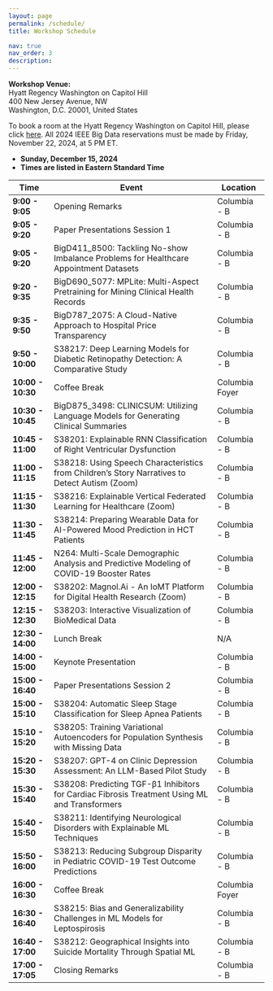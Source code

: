 ```yaml
---
layout: page
permalink: /schedule/
title: Workshop Schedule

nav: true
nav_order: 3
description: 
---
```



**Workshop Venue:**  
Hyatt Regency Washington on Capitol Hill  
400 New Jersey Avenue, NW  
Washington, D.C. 20001, United States  

To book a room at the Hyatt Regency Washington on Capitol Hill, please click [here](https://www.hyatt.com/en-US/group-booking/WASRW/G-IE24). All 2024 IEEE Big Data reservations must be made by Friday, November 22, 2024, at 5 PM ET.

- **Sunday, December 15, 2024**
- **Times are listed in Eastern Standard Time**

| **Time**        | **Event**                                                                                     | **Location**       |
|------------------|-----------------------------------------------------------------------------------------------|--------------------|
| **9:00 - 9:05**  | Opening Remarks                                                                               | Columbia - B       |
| **9:05 - 9:20**  | Paper Presentations Session 1                                                                 | Columbia - B       |
| **9:05 - 9:20**  | BigD411_8500: Tackling No-show Imbalance Problems for Healthcare Appointment Datasets         | Columbia - B       |
| **9:20 - 9:35**  | BigD690_5077: MPLite: Multi-Aspect Pretraining for Mining Clinical Health Records             | Columbia - B       |
| **9:35 - 9:50**  | BigD787_2075: A Cloud-Native Approach to Hospital Price Transparency                          | Columbia - B       |
| **9:50 - 10:00** | S38217: Deep Learning Models for Diabetic Retinopathy Detection: A Comparative Study          | Columbia - B       |
| **10:00 - 10:30** | Coffee Break                                                                                 | Columbia Foyer     |
| **10:30 - 10:45** | BigD875_3498: CLINICSUM: Utilizing Language Models for Generating Clinical Summaries         | Columbia - B       |
| **10:45 - 11:00** | S38201: Explainable RNN Classification of Right Ventricular Dysfunction                      | Columbia - B       |
| **11:00 - 11:15** | S38218: Using Speech Characteristics from Children’s Story Narratives to Detect Autism (Zoom)| Columbia - B       |
| **11:15 - 11:30** | S38216: Explainable Vertical Federated Learning for Healthcare (Zoom)                        | Columbia - B       |
| **11:30 - 11:45** | S38214: Preparing Wearable Data for AI-Powered Mood Prediction in HCT Patients               | Columbia - B       |
| **11:45 - 12:00** | N264: Multi-Scale Demographic Analysis and Predictive Modeling of COVID-19 Booster Rates     | Columbia - B       |
| **12:00 - 12:15** | S38202: Magnol.Ai - An IoMT Platform for Digital Health Research (Zoom)                      | Columbia - B       |
| **12:15 - 12:30** | S38203: Interactive Visualization of BioMedical Data                                         | Columbia - B       |
| **12:30 - 14:00** | Lunch Break                                                                                  | N/A                |
| **14:00 - 15:00** | Keynote Presentation                                                                         | Columbia - B       |
| **15:00 - 16:40** | Paper Presentations Session 2                                                                | Columbia - B       |
| **15:00 - 15:10** | S38204: Automatic Sleep Stage Classification for Sleep Apnea Patients                        | Columbia - B       |
| **15:10 - 15:20** | S38205: Training Variational Autoencoders for Population Synthesis with Missing Data         | Columbia - B       |
| **15:20 - 15:30** | S38207: GPT-4 on Clinic Depression Assessment: An LLM-Based Pilot Study                      | Columbia - B       |
| **15:30 - 15:40** | S38208: Predicting TGF-β1 Inhibitors for Cardiac Fibrosis Treatment Using ML and Transformers| Columbia - B       |
| **15:40 - 15:50** | S38211: Identifying Neurological Disorders with Explainable ML Techniques                    | Columbia - B       |
| **15:50 - 16:00** | S38213: Reducing Subgroup Disparity in Pediatric COVID-19 Test Outcome Predictions           | Columbia - B       |
| **16:00 - 16:30** | Coffee Break                                                                                 | Columbia Foyer     |
| **16:30 - 16:40** | S38215: Bias and Generalizability Challenges in ML Models for Leptospirosis                  | Columbia - B       |
| **16:40 - 17:00** | S38212: Geographical Insights into Suicide Mortality Through Spatial ML                      | Columbia - B       |
| **17:00 - 17:05** | Closing Remarks                                                                              | Columbia - B       |

